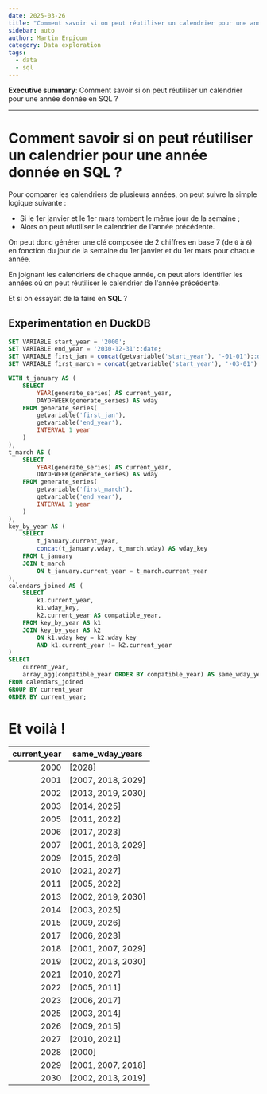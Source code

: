 ```yaml
---
date: 2025-03-26
title: "Comment savoir si on peut réutiliser un calendrier pour une année donnée en SQL ?"
sidebar: auto
author: Martin Erpicum
category: Data exploration
tags:
  - data
  - sql
---
```


**Executive summary**: Comment savoir si on peut réutiliser un calendrier pour une année donnée en SQL ?

---

# Comment savoir si on peut réutiliser un calendrier pour une année donnée en SQL ?

Pour comparer les calendriers de plusieurs années, on peut suivre la simple logique suivante :

- Si le 1er janvier et le 1er mars tombent le même jour de la semaine ;
- Alors on peut réutiliser le calendrier de l'année précédente.

On peut donc générer une clé composée de 2 chiffres en base 7 (de `0` à `6`) en fonction du jour de la semaine du 1er janvier et du 1er mars pour chaque année.

En joignant les calendriers de chaque année, on peut alors identifier les années où on peut réutiliser le calendrier de l'année précédente.

Et si on essayait de la faire en **SQL** ?

## Experimentation en DuckDB

```sql
SET VARIABLE start_year = '2000';
SET VARIABLE end_year = '2030-12-31'::date;
SET VARIABLE first_jan = concat(getvariable('start_year'), '-01-01')::date;
SET VARIABLE first_march = concat(getvariable('start_year'), '-03-01')::date;

WITH t_january AS (
    SELECT
        YEAR(generate_series) AS current_year,
        DAYOFWEEK(generate_series) AS wday
    FROM generate_series(
        getvariable('first_jan'),
        getvariable('end_year'),
        INTERVAL 1 year
    )
),
t_march AS (
    SELECT
        YEAR(generate_series) AS current_year,
        DAYOFWEEK(generate_series) AS wday
    FROM generate_series(
        getvariable('first_march'),
        getvariable('end_year'),
        INTERVAL 1 year
    )
),
key_by_year AS (
    SELECT
        t_january.current_year,
        concat(t_january.wday, t_march.wday) AS wday_key
    FROM t_january
    JOIN t_march
        ON t_january.current_year = t_march.current_year
),
calendars_joined AS (
    SELECT
        k1.current_year,
        k1.wday_key,
        k2.current_year AS compatible_year,
    FROM key_by_year AS k1
    JOIN key_by_year AS k2
        ON k1.wday_key = k2.wday_key
        AND k1.current_year != k2.current_year
)
SELECT
    current_year,
    array_agg(compatible_year ORDER BY compatible_year) AS same_wday_years
FROM calendars_joined
GROUP BY current_year
ORDER BY current_year;
```

# Et voilà !

| current_year | same_wday_years    |
| -----------: | ------------------ |
|         2000 | [2028]             |
|         2001 | [2007, 2018, 2029] |
|         2002 | [2013, 2019, 2030] |
|         2003 | [2014, 2025]       |
|         2005 | [2011, 2022]       |
|         2006 | [2017, 2023]       |
|         2007 | [2001, 2018, 2029] |
|         2009 | [2015, 2026]       |
|         2010 | [2021, 2027]       |
|         2011 | [2005, 2022]       |
|         2013 | [2002, 2019, 2030] |
|         2014 | [2003, 2025]       |
|         2015 | [2009, 2026]       |
|         2017 | [2006, 2023]       |
|         2018 | [2001, 2007, 2029] |
|         2019 | [2002, 2013, 2030] |
|         2021 | [2010, 2027]       |
|         2022 | [2005, 2011]       |
|         2023 | [2006, 2017]       |
|         2025 | [2003, 2014]       |
|         2026 | [2009, 2015]       |
|         2027 | [2010, 2021]       |
|         2028 | [2000]             |
|         2029 | [2001, 2007, 2018] |
|         2030 | [2002, 2013, 2019] |
